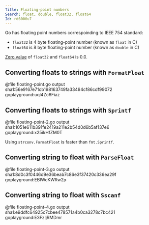 ```yaml
---
Title: Floating-point numbers
Search: float, double, float32, float64
Id: rd6000u7
---
```

Go has floating point numbers correspoinding to IEEE 754 standard:
* `float32` is 4 byte floating-point number (known as `float` in C)
* `float64` is 8 byte floating-point number (known as `double` in C)

[Zero value](a-6069) of `float32` and `float64` is 0.0.

## Converting floats to strings with `FormatFloat`

@file floating-point.go output sha1:56e9167e71cb198163749fa33494cf86cdf99072 goplayground:uql4Zc8Fiaz

## Converting floats to strings with `Sprintf`

@file floating-point-2.go output sha1:1051e611b391fe2419a211e2b54d0d6b5af137e6 goplayground:x25ikHfZM0T

Using `strconv.FormatFloat` is faster than `fmt.Sprintf`.

## Converting string to float with `ParseFloat`

@file floating-point-3.go output sha1:8d0c3f0446d9e36beab7c86e3f37420c336ea29f goplayground:EBIWcKWRw2p

## Converting string to float with `Sscanf`

@file floating-point-4.go output sha1:e9ddfc64925c7cbee478571a4b0ca3278c7bc421 goplayground:E3FzIjRMDmr
